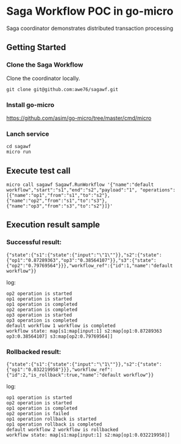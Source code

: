 # Saga Workflow POC in go-micro 
Saga coordinator demonstrates distributed transaction processing

## Getting Started
### Clone the Saga Workflow
Clone the coordinator locally.
```shell
git clone git@github.com:awe76/sagawf.git
```

### Install go-micro
https://github.com/asim/go-micro/tree/master/cmd/micro

### Lanch service
```shell
cd sagawf
micro run
```

## Execute test call
```shell
micro call sagawf Sagawf.RunWorkflow '{"name":"default workflow","start":"s1","end":"s2","payload":"1", "operations":[{"name":"op1","from":"s1","to":"s2"},{"name":"op2","from":"s1","to":"s3"},{"name":"op3","from":"s3","to":"s2"}]}'
```

## Execution result sample

### Successful result:
```shell
{"state":{"s1":{"state":{"input":"\"1\""}},"s2":{"state":{"op1":"0.87289363","op3":"0.38564107"}},"s3":{"state":{"op2":"0.79769564"}}},"workflow_ref":{"id":1,"name":"default workflow"}}
```

log:
```shell
op2 operation is started
op1 operation is started
op1 operation is completed
op2 operation is completed
op3 operation is started
op3 operation is completed
default workflow 1 workflow is completed
workflow state: map[s1:map[input:1] s2:map[op1:0.87289363 op3:0.38564107] s3:map[op2:0.79769564]]
```

### Rollbacked result:
```shell
{"state":{"s1":{"state":{"input":"\"1\""}},"s2":{"state":{"op1":"0.032219958"}}},"workflow_ref":{"id":2,"is_rollback":true,"name":"default workflow"}}
```

log:
```shell
op1 operation is started
op2 operation is started
op1 operation is completed
op2 operation is failed
op1 operation rollback is started
op1 operation rollback is completed
default workflow 2 workflow is rollbacked
workflow state: map[s1:map[input:1] s2:map[op1:0.032219958]]
```
